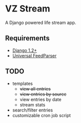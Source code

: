VZ Stream
=========

A Django powered life stream app.

Requirements
------------

- [Django 1.2+](http://www.djangoproject.com/ "Django Project")
- [Universal FeedParser](http://www.feedparser.org/ "Universal FeedParser")

TODO
----

- templates
  - <del>view all entries</del>
  - <del>view entries by source</del>
  - view entries by date
  - stream stats
- search/filter entries
- customizable cron job script
